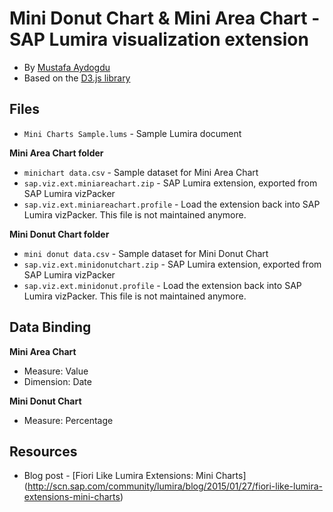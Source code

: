 Mini Donut Chart & Mini Area Chart - SAP Lumira visualization extension
=================================================
* By [Mustafa Aydogdu](http://scn.sap.com/people/mustafa.aydogdu)
* Based on the [D3.js library](http://d3js.org/)
 
Files
-----------
* `Mini Charts Sample.lums` - Sample Lumira document

<strong>Mini Area Chart folder</strong>
*  `minichart data.csv` - Sample dataset for Mini Area Chart
* `sap.viz.ext.miniareachart.zip` - SAP Lumira extension, exported from SAP Lumira vizPacker
* `sap.viz.ext.miniareachart.profile` - Load the extension back into SAP Lumira vizPacker. This file is not maintained anymore.

<strong>Mini Donut Chart folder</strong>
*  `mini donut data.csv` - Sample dataset for Mini Donut Chart
* `sap.viz.ext.minidonutchart.zip` - SAP Lumira extension, exported from SAP Lumira vizPacker
* `sap.viz.ext.minidonut.profile` - Load the extension back into SAP Lumira vizPacker. This file is not maintained anymore.

Data Binding
-------------
<strong>Mini Area Chart</strong>
* Measure: Value
* Dimension: Date

<strong>Mini Donut Chart</strong>
* Measure: Percentage

Resources
-----------
* Blog post - [Fiori Like Lumira Extensions: Mini Charts] (http://scn.sap.com/community/lumira/blog/2015/01/27/fiori-like-lumira-extensions-mini-charts)
